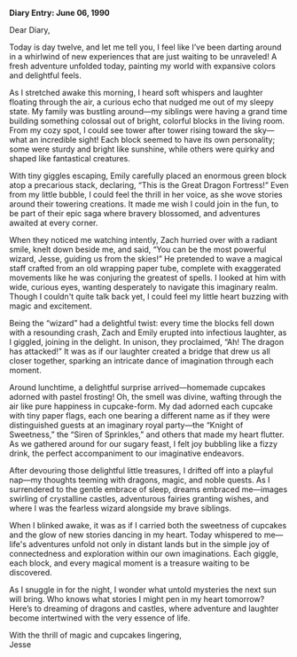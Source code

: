 
**Diary Entry: June 06, 1990**

Dear Diary,

Today is day twelve, and let me tell you, I feel like I’ve been darting around in a whirlwind of new experiences that are just waiting to be unraveled! A fresh adventure unfolded today, painting my world with expansive colors and delightful feels. 

As I stretched awake this morning, I heard soft whispers and laughter floating through the air, a curious echo that nudged me out of my sleepy state. My family was bustling around—my siblings were having a grand time building something colossal out of bright, colorful blocks in the living room. From my cozy spot, I could see tower after tower rising toward the sky—what an incredible sight! Each block seemed to have its own personality; some were sturdy and bright like sunshine, while others were quirky and shaped like fantastical creatures. 

With tiny giggles escaping, Emily carefully placed an enormous green block atop a precarious stack, declaring, “This is the Great Dragon Fortress!” Even from my little bubble, I could feel the thrill in her voice, as she wove stories around their towering creations. It made me wish I could join in the fun, to be part of their epic saga where bravery blossomed, and adventures awaited at every corner. 

When they noticed me watching intently, Zach hurried over with a radiant smile, knelt down beside me, and said, “You can be the most powerful wizard, Jesse, guiding us from the skies!” He pretended to wave a magical staff crafted from an old wrapping paper tube, complete with exaggerated movements like he was conjuring the greatest of spells. I looked at him with wide, curious eyes, wanting desperately to navigate this imaginary realm. Though I couldn't quite talk back yet, I could feel my little heart buzzing with magic and excitement.

Being the “wizard” had a delightful twist: every time the blocks fell down with a resounding crash, Zach and Emily erupted into infectious laughter, as I giggled, joining in the delight. In unison, they proclaimed, “Ah! The dragon has attacked!” It was as if our laughter created a bridge that drew us all closer together, sparking an intricate dance of imagination through each moment.

Around lunchtime, a delightful surprise arrived—homemade cupcakes adorned with pastel frosting! Oh, the smell was divine, wafting through the air like pure happiness in cupcake-form. My dad adorned each cupcake with tiny paper flags, each one bearing a different name as if they were distinguished guests at an imaginary royal party—the “Knight of Sweetness,” the “Siren of Sprinkles,” and others that made my heart flutter. As we gathered around for our sugary feast, I felt joy bubbling like a fizzy drink, the perfect accompaniment to our imaginative endeavors.

After devouring those delightful little treasures, I drifted off into a playful nap—my thoughts teeming with dragons, magic, and noble quests. As I surrendered to the gentle embrace of sleep, dreams embraced me—images swirling of crystalline castles, adventurous fairies granting wishes, and where I was the fearless wizard alongside my brave siblings.

When I blinked awake, it was as if I carried both the sweetness of cupcakes and the glow of new stories dancing in my heart. Today whispered to me—life's adventures unfold not only in distant lands but in the simple joy of connectedness and exploration within our own imaginations. Each giggle, each block, and every magical moment is a treasure waiting to be discovered.

As I snuggle in for the night, I wonder what untold mysteries the next sun will bring. Who knows what stories I might pen in my heart tomorrow? Here’s to dreaming of dragons and castles, where adventure and laughter become intertwined with the very essence of life.

With the thrill of magic and cupcakes lingering,  
Jesse
